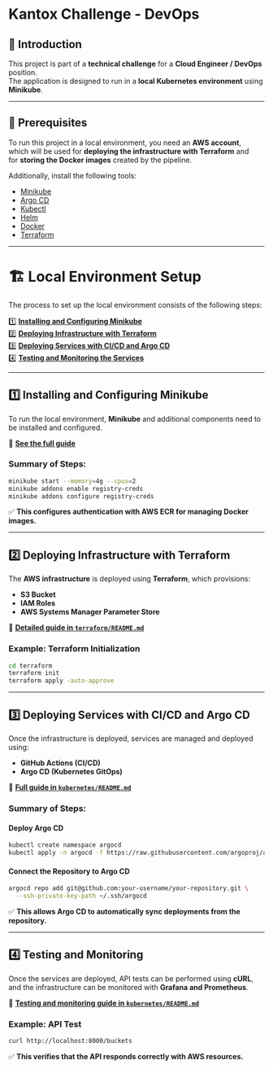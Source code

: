 # Kantox Challenge - DevOps

## 📌 Introduction

This project is part of a **technical challenge** for a **Cloud Engineer / DevOps** position.  
The application is designed to run in a **local Kubernetes environment** using **Minikube**.

---

## 🚀 Prerequisites

To run this project in a local environment, you need an **AWS account**,  
which will be used for **deploying the infrastructure with Terraform** and  
for **storing the Docker images** created by the pipeline.

Additionally, install the following tools:

- [Minikube](https://minikube.sigs.k8s.io/docs/)
- [Argo CD](https://argo-cd.readthedocs.io/)
- [Kubectl](https://kubernetes.io/docs/tasks/tools/)
- [Helm](https://helm.sh/)
- [Docker](https://docs.docker.com/get-docker/)
- [Terraform](https://developer.hashicorp.com/terraform/downloads)

---

# **🏗 Local Environment Setup**
The process to set up the local environment consists of the following steps:

1️⃣ **[Installing and Configuring Minikube](#1-installing-and-configuring-minikube)**  
2️⃣ **[Deploying Infrastructure with Terraform](terraform/README.md)**  
3️⃣ **[Deploying Services with CI/CD and Argo CD](kubernetes/README.md)**  
4️⃣ **[Testing and Monitoring the Services](#4-testing-and-monitoring)**  

---

## **1️⃣ Installing and Configuring Minikube**
To run the local environment, **Minikube** and additional components need to be installed and configured.  

🔗 **[See the full guide](#installing-and-configuring-minikube)**  

### **Summary of Steps:**
```sh
minikube start --memory=4g --cpus=2
minikube addons enable registry-creds
minikube addons configure registry-creds
```
✅ **This configures authentication with AWS ECR for managing Docker images.**  

---

## **2️⃣ Deploying Infrastructure with Terraform**
The **AWS infrastructure** is deployed using **Terraform**, which provisions:
- **S3 Bucket**
- **IAM Roles**
- **AWS Systems Manager Parameter Store**

🔗 **[Detailed guide in `terraform/README.md`](terraform/README.md)**  

### **Example: Terraform Initialization**
```sh
cd terraform
terraform init
terraform apply -auto-approve
```

---

## **3️⃣ Deploying Services with CI/CD and Argo CD**
Once the infrastructure is deployed, services are managed and deployed using:  
- **GitHub Actions (CI/CD)**
- **Argo CD (Kubernetes GitOps)**

🔗 **[Full guide in `kubernetes/README.md`](kubernetes/README.md)**  

### **Summary of Steps:**
#### **Deploy Argo CD**
```sh
kubectl create namespace argocd
kubectl apply -n argocd -f https://raw.githubusercontent.com/argoproj/argo-cd/stable/manifests/install.yaml
```
#### **Connect the Repository to Argo CD**
```sh
argocd repo add git@github.com:your-username/your-repository.git \
  --ssh-private-key-path ~/.ssh/argocd
```
✅ **This allows Argo CD to automatically sync deployments from the repository.**

---

## **4️⃣ Testing and Monitoring**
Once the services are deployed, API tests can be performed using **cURL**,  
and the infrastructure can be monitored with **Grafana and Prometheus**.

🔗 **[Testing and monitoring guide in `kubernetes/README.md`](kubernetes/README.md)**  

### **Example: API Test**
```sh
curl http://localhost:8000/buckets
```
✅ **This verifies that the API responds correctly with AWS resources.**